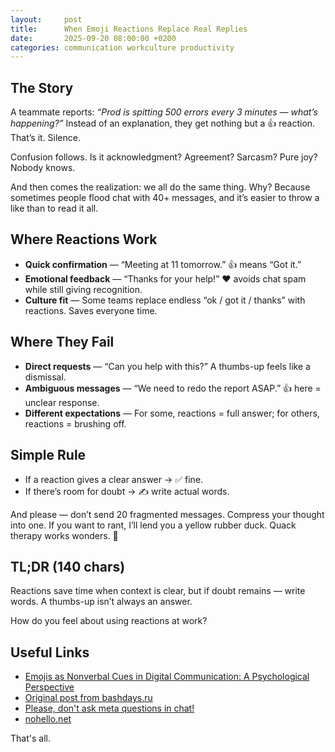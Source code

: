 ```yaml
---
layout:     post
title:      When Emoji Reactions Replace Real Replies
date:       2025-09-20 08:00:00 +0200
categories: communication workculture productivity
---
```


## The Story

A teammate reports: *“Prod is spitting 500 errors every 3 minutes — what’s happening?”*
Instead of an explanation, they get nothing but a 👍 reaction. That’s it. Silence.

Confusion follows. Is it acknowledgment? Agreement? Sarcasm? Pure joy? Nobody knows.

And then comes the realization: we all do the same thing. Why? Because sometimes people flood chat with 40+ messages, and it’s easier to throw a like than to read it all.

## Where Reactions Work

* **Quick confirmation** — “Meeting at 11 tomorrow.” 👍 means “Got it.”
* **Emotional feedback** — “Thanks for your help!” ❤️ avoids chat spam while still giving recognition.
* **Culture fit** — Some teams replace endless “ok / got it / thanks” with reactions. Saves everyone time.

## Where They Fail

* **Direct requests** — “Can you help with this?” A thumbs-up feels like a dismissal.
* **Ambiguous messages** — “We need to redo the report ASAP.” 👍 here = unclear response.
* **Different expectations** — For some, reactions = full answer; for others, reactions = brushing off.

## Simple Rule

* If a reaction gives a clear answer → ✅ fine.
* If there’s room for doubt → ✍️ write actual words.

And please — don’t send 20 fragmented messages. Compress your thought into one. If you want to rant, I’ll lend you a yellow rubber duck. Quack therapy works wonders. 🦆

## TL;DR (140 chars)

Reactions save time when context is clear, but if doubt remains — write words. A thumbs-up isn’t always an answer.

How do you feel about using reactions at work?

## Useful Links

* [Emojis as Nonverbal Cues in Digital Communication: A Psychological Perspective](https://www.psychologs.com/emojis-as-nonverbal-cues-in-digital-communication-a-psychological-perspective/)
* [Original post from bashdays.ru](https://t.me/bashdays/1185)
* [Please, don't ask meta questions in chat!](https://nometa.xyz/index.html)
* [nohello.net](https://nohello.net/en/)

That's all.
